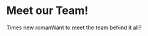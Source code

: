 # Meet our Team!
<html>
<head>
   <p><font face>Times new roman</font><font color="#00FFFF"></font>Want to meet the team behind it all?</p>
</head>
<body>
  <size>
</body>
</html>
